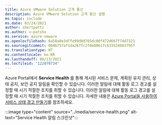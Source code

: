 ```yaml
---
title: Azure VMware Solution 고객 통신
description: Azure VMware Solution 고객 통신 설명
ms.topic: include
ms.date: 03/24/2021
author: shortpatti
ms.author: v-patsho
ms.service: azure-vmware
ms.openlocfilehash: 6a58a0e3dffe99d80765dc00f472d6b7f74d7321
ms.sourcegitcommit: 0046757af1da267fc2f0e88617c633524883795f
ms.translationtype: HT
ms.contentlocale: ko-KR
ms.lasthandoff: 08/13/2021
ms.locfileid: "122070734"
---
```

<!-- Used in introduction.md and faq.yml -->

Azure Portal에서 **Service Health** 를 통해 게시된 서비스 문제, 계획된 유지 관리, 상태 공지, 보안 공지 알림을 확인할 수 있습니다. 이러한 알림에 대해 활동 로그 경고를 설정할 때 시기 적절한 조치를 취할 수 있습니다. 이러한 알림에 대해 활동 로그 경고를 설정할 때 시기 적절한 조치를 취할 수 있습니다. 자세한 내용은 [Azure Portal을 사용하여 서비스 상태 경고 만들기](../../service-health/alerts-activity-log-service-notifications-portal.md#create-service-health-alert-using-azure-portal)를 참조하세요.

:::image type="content" source="../media/service-health.png" alt-text="Service Health 알림 스크린샷":::

